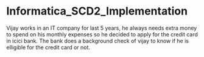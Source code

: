 # Informatica_SCD2_Implementation
Vijay works in an IT company for last 5 years, he always needs extra money to spend on his monthly expenses so he decided to apply for the credit card in icici bank. The bank does a background check of vijay to know if he is elligible for the credit card or not.
